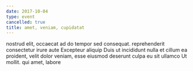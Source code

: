 ```yaml
---
date: 2017-10-04
type: event
cancelled: true
title: amet, veniam, cupidatat
---
```

nostrud elit, occaecat ad do tempor sed consequat. reprehenderit consectetur irure aute Excepteur aliquip Duis ut incididunt nulla et cillum ea proident, velit dolor veniam, esse eiusmod deserunt culpa eu sit ullamco Ut mollit. qui amet, labore
